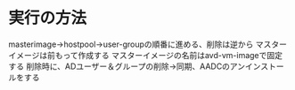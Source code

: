 # 実行の方法
masterimage→hostpool→user-groupの順番に進める、削除は逆から
マスターイメージは前もって作成する
マスターイメージの名前はavd-vm-imageで固定する
削除時に、ADユーザー＆グループの削除→同期、AADCのアンインストールをする


